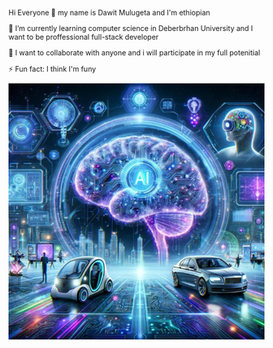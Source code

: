 Hi Everyone 👋 my name is Dawit Mulugeta and I'm ethiopian

🌱 I’m currently learning computer science in Deberbrhan University and I want to be proffessional full-stack developer

👯 I want to collaborate with anyone and i will participate in my full potenitial

⚡ Fun fact: I think I'm funy

![Alt text](https://github.com/Dawitmye23lij/Dawitmye23lij/blob/main/githubphoto_2024-12-27_02-25-52.jpg)
